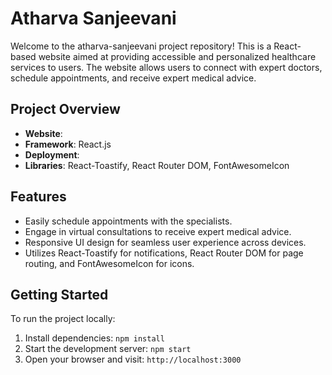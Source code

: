 # Atharva Sanjeevani

Welcome to the atharva-sanjeevani project repository! This is a React-based website aimed at providing accessible and personalized healthcare services to users. The website allows users to connect with expert doctors, schedule appointments, and receive expert medical advice.

## Project Overview

- **Website**:
- **Framework**: React.js
- **Deployment**:
- **Libraries**: React-Toastify, React Router DOM, FontAwesomeIcon

## Features

- Easily schedule appointments with the specialists.
- Engage in virtual consultations to receive expert medical advice.
- Responsive UI design for seamless user experience across devices.
- Utilizes React-Toastify for notifications, React Router DOM for page routing, and FontAwesomeIcon for icons.

## Getting Started

To run the project locally:

1. Install dependencies: `npm install`
2. Start the development server: `npm start`
3. Open your browser and visit: `http://localhost:3000`
